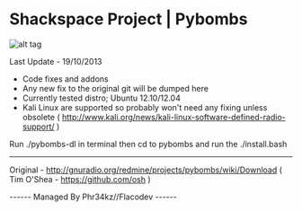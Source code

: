 
Shackspace Project | Pybombs
=================================

![alt tag](http://i.imgur.com/blQndbj.jpg)

Last Update - 19/10/2013

- Code fixes and addons
- Any new fix to the original git will be dumped here
- Currently tested distro; Ubuntu 12.10/12.04
- Kali Linux are supported so probably won't need any fixing unless obsolete 
  ( http://www.kali.org/news/kali-linux-software-defined-radio-support/ )

Run ./pybombs-dl in terminal then cd to pybombs and run the ./install.bash

-----

Original - http://gnuradio.org/redmine/projects/pybombs/wiki/Download ( Tim O'Shea - https://github.com/osh )




------ Managed By Phr34kz//Flacodev ------